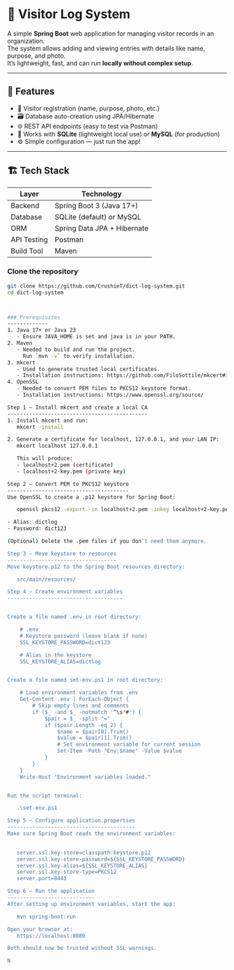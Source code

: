 # 🧾 Visitor Log System

A simple **Spring Boot** web application for managing visitor records in an organization.  
The system allows adding and viewing entries with details like name, purpose, and photo.  
It’s lightweight, fast, and can run **locally without complex setup**.

---

## 🚀 Features

- 🧍 Visitor registration (name, purpose, photo, etc.)
- 🗃️ Database auto-creation using JPA/Hibernate
- 🌐 REST API endpoints (easy to test via Postman)
- 💾 Works with **SQLite** (lightweight local use) or **MySQL** (for production)
- ⚙️ Simple configuration — just run the app!

---

## 🏗️ Tech Stack

| Layer | Technology |
|--------|-------------|
| Backend | Spring Boot 3 (Java 17+) |
| Database | SQLite (default) or MySQL |
| ORM | Spring Data JPA + Hibernate |
| API Testing | Postman |
| Build Tool | Maven |

### Clone the repository
```bash
git clone https://github.com/CrushieT/dict-log-system.git
cd dict-log-system



### Prerequisites
-------------
1. Java 17+ or Java 23
   - Ensure JAVA_HOME is set and java is in your PATH.
2. Maven
   - Needed to build and run the project.
     Run `mvn -v` to verify installation.
3. mkcert
   - Used to generate trusted local certificates.
   - Installation instructions: https://github.com/FiloSottile/mkcert#installation
4. OpenSSL
   - Needed to convert PEM files to PKCS12 keystore format.
   - Installation instructions: https://www.openssl.org/source/

Step 1 — Install mkcert and create a local CA
---------------------------------------------
1. Install mkcert and run:
   mkcert -install

2. Generate a certificate for localhost, 127.0.0.1, and your LAN IP:
   mkcert localhost 127.0.0.1 

   This will produce:
   - localhost+2.pem (certificate)
   - localhost+2-key.pem (private key)

Step 2 — Convert PEM to PKCS12 keystore
---------------------------------------
Use OpenSSL to create a .p12 keystore for Spring Boot:

   openssl pkcs12 -export -in localhost+2.pem -inkey localhost+2-key.pem -out keystore.p12 -name dictlog -password pass:dict123

- Alias: dictlog
- Password: dict123

(Optional) Delete the .pem files if you don't need them anymore.

Step 3 — Move keystore to resources
-----------------------------------
Move keystore.p12 to the Spring Boot resources directory:

   src/main/resources/

Step 4 — Create environment variables
-------------------------------------


Create a file named .env in root directory:

    # .env
    # Keystore password (leave blank if none)
    SSL_KEYSTORE_PASSWORD=dict123

    # Alias in the keystore
    SSL_KEYSTORE_ALIAS=dictlog


Create a file named set-env.ps1 in root directory:

    # Load environment variables from .env
    Get-Content .env | ForEach-Object {
        # Skip empty lines and comments
        if ($_ -and $_ -notmatch '^\s*#') {
            $pair = $_ -split "="
            if ($pair.Length -eq 2) {
                $name = $pair[0].Trim()
                $value = $pair[1].Trim()
                # Set environment variable for current session
                Set-Item -Path "Env:$name" -Value $value
            }
        }
    }
    Write-Host "Environment variables loaded."


Run the script terminal:

   .\set-env.ps1

Step 5 — Configure application.properties
-----------------------------------------
Make sure Spring Boot reads the environment variables:

   
   server.ssl.key-store=classpath:keystore.p12
   server.ssl.key-store-password=${SSL_KEYSTORE_PASSWORD}
   server.ssl.key-alias=${SSL_KEYSTORE_ALIAS}
   server.ssl.key-store-type=PKCS12
   server.port=8443

Step 6 — Run the application
----------------------------
After setting up environment variables, start the app:

   mvn spring-boot:run

Open your browser at:
   https://localhost:8080

Both should now be trusted without SSL warnings.

N